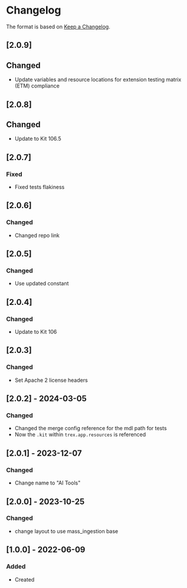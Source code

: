 # Changelog
The format is based on [Keep a Changelog](https://keepachangelog.com/en/1.0.0/).

## [2.0.9]
## Changed
- Update variables and resource locations for extension testing matrix (ETM) compliance

## [2.0.8]
## Changed
- Update to Kit 106.5

## [2.0.7]
### Fixed
- Fixed tests flakiness

## [2.0.6]
### Changed
- Changed repo link

## [2.0.5]
### Changed
- Use updated constant

## [2.0.4]
### Changed
- Update to Kit 106

## [2.0.3]
### Changed
- Set Apache 2 license headers

## [2.0.2] - 2024-03-05
### Changed
- Changed the merge config reference for the mdl path for tests
- Now the `.kit` within `trex.app.resources` is referenced

## [2.0.1] - 2023-12-07
### Changed
- Change name to "AI Tools"

## [2.0.0] - 2023-10-25
### Changed
- change layout to use mass_ingestion base


## [1.0.0] - 2022-06-09
### Added
- Created
